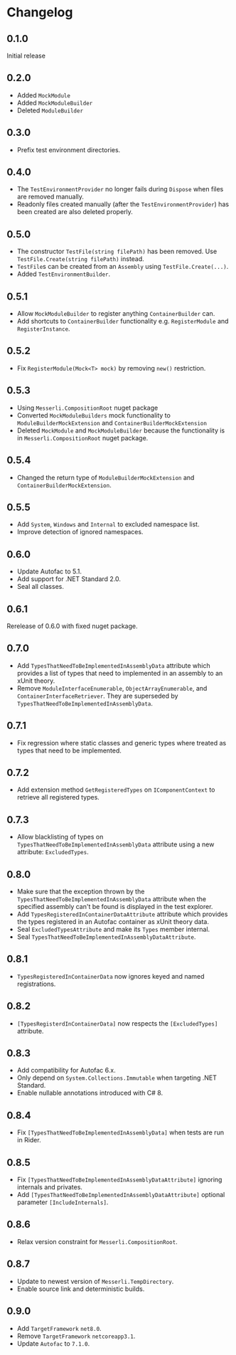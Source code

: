 # Changelog

## 0.1.0
Initial release

## 0.2.0
- Added `MockModule`
- Added `MockModuleBuilder`
- Deleted `ModuleBuilder`

## 0.3.0
- Prefix test environment directories.

## 0.4.0
- The `TestEnvironmentProvider` no longer fails during `Dispose` when files are removed manually.
- Readonly files created manually (after the `TestEnvironmentProvider`) has been created are also deleted properly.

## 0.5.0
- The constructor `TestFile(string filePath)` has been removed. Use `TestFile.Create(string filePath)` instead.
- `TestFile`s can be created from an `Assembly` using `TestFile.Create(...)`.
- Added `TestEnvironmentBuilder`.

## 0.5.1
- Allow `MockModuleBuilder` to register anything `ContainerBuilder` can.
- Add shortcuts to `ContainerBuilder` functionality e.g. `RegisterModule` and `RegisterInstance`.

## 0.5.2
- Fix `RegisterModule(Mock<T> mock)` by removing `new()` restriction.

## 0.5.3
- Using `Messerli.CompositionRoot` nuget package
- Converted `MockModuleBuilders` mock functionality to `ModuleBuilderMockExtension` and `ContainerBuilderMockExtension`
- Deleted `MockModule` and `MockModuleBuilder` because the functionality is in `Messerli.CompositionRoot` nuget package.

## 0.5.4
- Changed the return type of `ModuleBuilderMockExtension` and `ContainerBuilderMockExtension`.

## 0.5.5
- Add `System`, `Windows` and `Internal` to excluded namespace list.
- Improve detection of ignored namespaces.

## 0.6.0
- Update Autofac to 5.1.
- Add support for .NET Standard 2.0.
- Seal all classes.

## 0.6.1
Rerelease of 0.6.0 with fixed nuget package.

## 0.7.0
- Add `TypesThatNeedToBeImplementedInAssemblyData` attribute which provides a list of types
  that need to implemented in an assembly to an xUnit theory.
- Remove `ModuleInterfaceEnumerable`, `ObjectArrayEnumerable`, and `ContainerInterfaceRetriever`.
  They are superseded by `TypesThatNeedToBeImplementedInAssemblyData`.

## 0.7.1
- Fix regression where static classes and generic types where treated as types that need to be implemented.

## 0.7.2
- Add extension method `GetRegisteredTypes` on `IComponentContext` to retrieve all registered types.

## 0.7.3
- Allow blacklisting of types on `TypesThatNeedToBeImplementedInAssemblyData` attribute using a new attribute: `ExcludedTypes`.

## 0.8.0
- Make sure that the exception thrown by the `TypesThatNeedToBeImplementedInAssemblyData` attribute
  when the specified assembly can't be found is displayed in the test explorer.
- Add `TypesRegisteredInContainerDataAttribute` attribute which provides the types
  registered in an Autofac container as xUnit theory data.
- Seal `ExcludedTypesAttribute` and make its `Types` member internal.
- Seal `TypesThatNeedToBeImplementedInAssemblyDataAttribute`.

## 0.8.1
- `TypesRegisteredInContainerData` now ignores keyed and named registrations.

## 0.8.2
- `[TypesRegisterdInContainerData]` now respects the `[ExcludedTypes]` attribute.

## 0.8.3
* Add compatibility for Autofac 6.x.
* Only depend on `System.Collections.Immutable` when targeting .NET Standard.
* Enable nullable annotations introduced with C# 8.

## 0.8.4
* Fix `[TypesThatNeedToBeImplementedInAssemblyData]` when tests are run in Rider.

## 0.8.5
* Fix `[TypesThatNeedToBeImplementedInAssemblyDataAttribute]` ignoring internals and privates.
* Add `[TypesThatNeedToBeImplementedInAssemblyDataAttribute]` optional parameter `[IncludeInternals]`.

## 0.8.6
* Relax version constraint for `Messerli.CompositionRoot`.

## 0.8.7
* Update to newest version of `Messerli.TempDirectory`.
* Enable source link and deterministic builds.

## 0.9.0
* Add `TargetFramework` `net8.0`.
* Remove `TargetFramework` `netcoreapp3.1`.
* Update `Autofac` to `7.1.0`.
